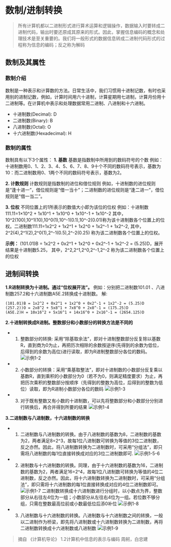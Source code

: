 # 数制/进制转换

> 所有计算机都以二进制形式进行算术运算和逻辑操作，数据输入时要转成二进制代码，输出时要还原成其原来的形式。因此，掌握信息编码的概念和处理技术是至关重要的。我们将一般形式的数据信息转成二进制代码形式的过程称为信息的编码；反之称为解码

## 数制及其属性

### 数制介绍

数制是一种表示和计算数的方法。日常生活中，我们习惯用十进制记数，有时也采用别的进制记数，例如，计算时间用六十进制，计算星期用七进制，计算月份用十二进制等。在计算机中表示和处理数据常用二进制、八进制和十六进制。

* 十进制数(Decimal): D
* 二进制数(Binary): B
* 八进制数(Octal): O
* 十六进制数(Hexadecimal): H

### 数制的属性

数制具有以下3个属性：
**1. 基数**
基数是指数制中所用到的数码符号的个数
例如：十进制数用0、1、2、3、4、5、6、7、8、9十个不同的数码符号表示，基数为10：而二进制数用0、1两个不同的数码符号表示，基数为2。

**2. 计数规则**
计数规则是指数制的进位和借位规则
例如，十进制数的进位规则是“逢十进一”，借位规则是“借一当十”；二进制数的进位规则是“逢二进一”，借位规则是“借一当二”。

**3. 位权**
不同位置上的1所表示的数值大小即为该位的位权
例如：十进制数 111.11=1×10^2 + 1x10^1 + 1x10^0 + 1x10^-1 + 1x10^-2 其中，10^2(100),10^1(10),10^0(1),10^-1(0.1),10^-2(0.01)称为该十进制数各个位置上的位权。二进制数111.11=1x2^2 + 1x2^1 + 1x2^0 + 1x2^-1 + 1x2^-2, 其中，2^2(4),2^1(2),2^0(1),2^-1(0.5),2^-2(0.25) 称为该二进制数各个位置上的位权。

**示例：**
(101.01)B = 1x2^2 + 0x2^1 + 1x2^0 + 0x2^-1 + 1x2^-2 = (5.25)D，展开结果是十进制数5.25， 其中，2^2,2^1,2^0,2^-1,2^-2 称为该二进制数各个位置上的位权

## 进制间转换

**1.R进制转换为十进制。通过“位权展开法”。**
例如：分别把二进制数101.01 、八进制数257.2和十六进制数A5E.2转换成十进制数。
解:

```shell
(101.01)B = 1x2^2 + 0x2^1 + 1x2^0 + 0x2^-1 + 1x2^-2 = (5.25)D
(257.2))O = 2x8^2 + 5x8^1 + 7x8^0 + 2x8^-1 = (175.25)D
(A5E.2)H = 10x16^2 + 5x16^1 + 14x16^0 + 2x16^-1 = (2654.125)D
```

**2.十进制转换成R进制。整数部分和小数部分的转换方法是不同的**

* 1)   整数部分的转换: 采用“除基取余法”，即对十进制整数部分反复除以基数R，直到商为0为止，再把历次相除的余数按逆序(先得到的余数为低位，后得到的余数为高位)进行读取，即为R进制整数部分各位的数码。
![示例1-2](http://img.xinzhuxiansheng.com/blogimgs/%E8%AE%A1%E7%AE%97%E6%9C%BA%E7%BB%84%E6%88%90%E5%8E%9F%E7%90%86/%E8%BF%9B%E5%88%B6%E8%BD%AC%E6%8D%A2%E4%BE%8B1-2.png)

* 2)   小数部分的转换：采用“乘基取整法”，即对十进制数的小数部分反复乘以基数R，直到乘积的小数部分为0（若不为0，则满足精度要求）为止，再把历次乘积的整数部分按顺序（先得到的整数为高位，后得到的整数为低位）读取，即为R进制小数部分各位的数码
![示例1-3](http://img.xinzhuxiansheng.com/blogimgs/%E8%AE%A1%E7%AE%97%E6%9C%BA%E7%BB%84%E6%88%90%E5%8E%9F%E7%90%86/%E8%BF%9B%E5%88%B6%E8%BD%AC%E6%8D%A2%E4%BE%8B1-3.png)
* 3) 对于既有整数又有小数的十进制数，可以先将整数部分和小数部分分别进行转换后，再合并得到所要的结果
![示例1-4](http://img.xinzhuxiansheng.com/blogimgs/%E8%AE%A1%E7%AE%97%E6%9C%BA%E7%BB%84%E6%88%90%E5%8E%9F%E7%90%86/%E8%BF%9B%E5%88%B6%E8%BD%AC%E6%8D%A2%E4%BE%8B1-4.png)

**3.二进制数与八进制数，十六进制数的转换**

* 1) 二进制数与八进制数的转换。由于八进制数的基数为8，二进制数的基数为2，两者满足8=2^3，故每1位八进制数可转换为等值的3位二进制数，反之亦然。因此，将八进制数转换为二进制数时，可采用“分组法”，即只需将八进制数的每1位直接转换成对应的3位二进制数即可.
![示例1-5-6](http://img.xinzhuxiansheng.com/blogimgs/%E8%AE%A1%E7%AE%97%E6%9C%BA%E7%BB%84%E6%88%90%E5%8E%9F%E7%90%86/%E8%BF%9B%E5%88%B6%E8%BD%AC%E6%8D%A2%E4%BE%8B1-5-6.png)

* 2) 进制数与十六进制数的转换。同理，由于十六进制数的基数为16，二进制数的基数为2，两者满足16=2^4，故每1位八进制数可转换为等值的4位二进制数，反之亦然。因此，将十六进制数转换为二进制数时，可采用“分组法”，即只需将十六进制数的每1位直接转换成对应的4位二进制数即可。
![示例1-7](http://img.xinzhuxiansheng.com/blogimgs/%E8%AE%A1%E7%AE%97%E6%9C%BA%E7%BB%84%E6%88%90%E5%8E%9F%E7%90%86/%E8%BF%9B%E5%88%B6%E8%BD%AC%E6%8D%A2%E4%BE%8B1-7.png)
二进制数转换成十六进制数进行分组时，以小数点为界，整数部分从右往左4位为一组；小数部分从左往右4位为一组。若位数不够分组，只需在整数最高位前或小数最低位后添0补位
![示例1-8](http://img.xinzhuxiansheng.com/blogimgs/%E8%AE%A1%E7%AE%97%E6%9C%BA%E7%BB%84%E6%88%90%E5%8E%9F%E7%90%86/%E8%BF%9B%E5%88%B6%E8%BD%AC%E6%8D%A2%E4%BE%8B1-8.png)

* 3) 八进制数与十六进制数的转换。八进制数与十六进制数之间的转换，一般以二进制作为桥梁，即先将八进制数或十六进制数转换为二进制数，再将二进制数转换成十六进制数或八进制数
![示例1-9](http://img.xinzhuxiansheng.com/blogimgs/%E8%AE%A1%E7%AE%97%E6%9C%BA%E7%BB%84%E6%88%90%E5%8E%9F%E7%90%86/%E8%BF%9B%E5%88%B6%E8%BD%AC%E6%8D%A2%E4%BE%8B1-9.png)



>摘自 《计算机导论》 1.2计算机中信息的表示与编码 周舸，白忠建